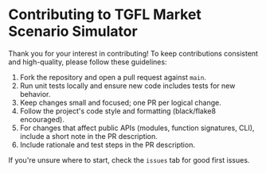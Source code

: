 # Contributing to TGFL Market Scenario Simulator

Thank you for your interest in contributing! To keep contributions consistent and high-quality, please follow these guidelines:

1. Fork the repository and open a pull request against `main`.
2. Run unit tests locally and ensure new code includes tests for new behavior.
3. Keep changes small and focused; one PR per logical change.
4. Follow the project's code style and formatting (black/flake8 encouraged).
5. For changes that affect public APIs (modules, function signatures, CLI), include a short note in the PR description.
6. Include rationale and test steps in the PR description.

If you're unsure where to start, check the `issues` tab for good first issues.
